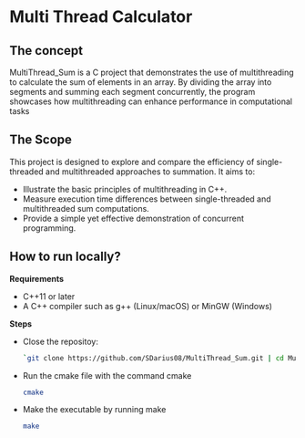 # Multi Thread Calculator

## The concept
MultiThread_Sum is a C project that demonstrates the use of multithreading to calculate the sum of elements in an array. By dividing the array into segments and summing each segment concurrently, the program showcases how multithreading can enhance performance in computational tasks
## The Scope
This project is designed to explore and compare the efficiency of single-threaded and multithreaded approaches to summation. It aims to:

+ Illustrate the basic principles of multithreading in C++.
+ Measure execution time differences between single-threaded and multithreaded sum computations.
+ Provide a simple yet effective demonstration of concurrent programming.

## How to run locally?
**Requirements**
+ C++11 or later
+ A C++ compiler such as g++ (Linux/macOS) or MinGW (Windows)

**Steps**
+ Close the repositoy:
  ```bash
  `git clone https://github.com/SDarius08/MultiThread_Sum.git | cd MultiThread_Sum
+ Run the cmake file with the command cmake
  ```bash
  cmake
  ```
+ Make the executable by running make
  ```bash
  make
  ```
